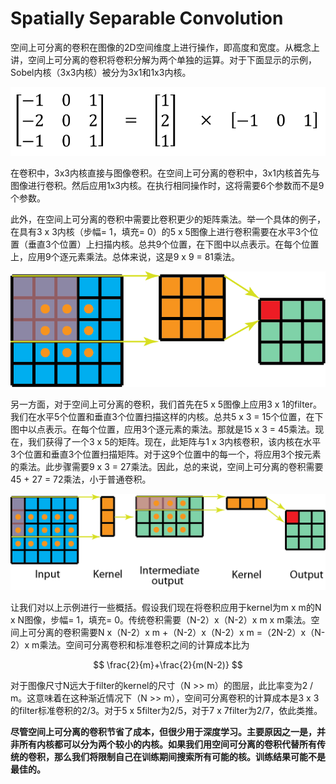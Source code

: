# Spatially Separable Convolution

空间上可分离的卷积在图像的2D空间维度上进行操作，即高度和宽度。从概念上讲，空间上可分离的卷积将卷积分解为两个单独的运算。对于下面显示的示例，Sobel内核（3x3内核）被分为3x1和1x3内核。

![](../../../.gitbook/assets/image%20%28135%29.png)

在卷积中，3x3内核直接与图像卷积。在空间上可分离的卷积中，3x1内核首先与图像进行卷积。然后应用1x3内核。在执行相同操作时，这将需要6个参数而不是9个参数。

此外，在空间上可分离的卷积中需要比卷积更少的矩阵乘法。举一个具体的例子，在具有3 x 3内核（步幅= 1，填充= 0）的5 x 5图像上进行卷积需要在水平3个位置（垂直3个位置）上扫描内核。总共9个位置，在下图中以点表示。在每个位置上，应用9个逐元素乘法。总体来说，这是9 x 9 = 81乘法。

![](../../../.gitbook/assets/image%20%28127%29.png)

另一方面，对于空间上可分离的卷积，我们首先在5 x 5图像上应用3 x 1的filter。我们在水平5个位置和垂直3个位置扫描这样的内核。总共5 x 3 = 15个位置，在下图中以点表示。在每个位置，应用3个逐元素的乘法。那就是15 x 3 = 45乘法。现在，我们获得了一个3 x 5的矩阵。现在，此矩阵与1 x 3内核卷积，该内核在水平3个位置和垂直3个位置扫描矩阵。对于这9个位置中的每一个，将应用3个按元素的乘法。此步骤需要9 x 3 = 27乘法。因此，总的来说，空间上可分离的卷积需要45 + 27 = 72乘法，小于普通卷积。

![](../../../.gitbook/assets/image%20%28129%29.png)

让我们对以上示例进行一些概括。假设我们现在将卷积应用于kernel为m x m的N x N图像，步幅= 1，填充= 0。传统卷积需要（N-2）x（N-2）x m x m乘法。空间上可分离的卷积需要N x（N-2）x m +（N-2）x（N-2）x m =（2N-2）x（N-2）x m乘法。空间可分离卷积和标准卷积之间的计算成本比为

$$
\frac{2}{m}+\frac{2}{m(N-2)}
$$

对于图像尺寸N远大于filter的kernel的尺寸（N &gt;&gt; m）的图层，此比率变为2 / m。这意味着在这种渐近情况下（N &gt;&gt; m），空间可分离卷积的计算成本是3 x 3的filter标准卷积的2/3。对于5 x 5filter为2/5，对于7 x 7filter为2/7，依此类推。

**尽管空间上可分离的卷积节省了成本，但很少用于深度学习。主要原因之一是，并非所有内核都可以分为两个较小的内核。如果我们用空间可分离的卷积代替所有传统的卷积，那么我们将限制自己在训练期间搜索所有可能的核。训练结果可能不是最佳的。**

